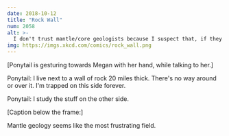 ```yaml
---
date: 2018-10-12
title: "Rock Wall"
num: 2058
alt: >-
  I don't trust mantle/core geologists because I suspect that, if they ever get a chance to peel away the Earth's crust, they'll do it in a heartbeat.
img: https://imgs.xkcd.com/comics/rock_wall.png
---
```

[Ponytail is gesturing towards Megan with her hand, while talking to her.]

Ponytail: I live next to a wall of rock 20 miles thick.  There's no way around or over it. I'm trapped on this side forever.

Ponytail: I study the stuff on the other side.

[Caption below the frame:]

Mantle geology seems like the most frustrating field.